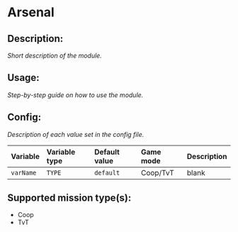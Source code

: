 # Arsenal
## Description:
_Short description of the module._

## Usage:
_Step-by-step guide on how to use the module._

## Config:
_Description of each value set in the config file._

| Variable  | Variable type | Default value | Game mode  | Description |
|:--------- |:------------- |:------------- |:---------- |:----------- |
| `varName` | `TYPE`        | `default`     | Coop/TvT   | blank       |

## Supported mission type(s):
 - Coop
 - TvT
